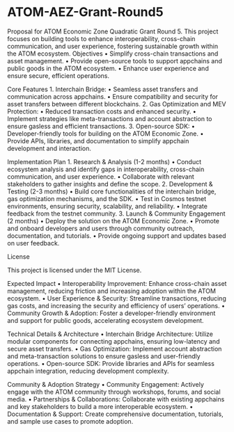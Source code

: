 # ATOM-AEZ-Grant-Round5
Proposal for ATOM Economic Zone Quadratic Grant Round 5. This project focuses on building tools to enhance interoperability, cross-chain communication, and user experience, fostering sustainable growth within the ATOM ecosystem.
Objectives
	•	Simplify cross-chain transactions and asset management.
	•	Provide open-source tools to support appchains and public goods in the ATOM ecosystem.
	•	Enhance user experience and ensure secure, efficient operations.

Core Features
	1.	Interchain Bridge:
	•	Seamless asset transfers and communication across appchains.
	•	Ensure compatibility and security for asset transfers between different blockchains.
	2.	Gas Optimization and MEV Protection:
	•	Reduced transaction costs and enhanced security.
	•	Implement strategies like meta-transactions and account abstraction to ensure gasless and efficient transactions.
	3.	Open-source SDK:
	•	Developer-friendly tools for building on the ATOM Economic Zone.
	•	Provide APIs, libraries, and documentation to simplify appchain development and interaction.

Implementation Plan
	1.	Research & Analysis (1-2 months)
	•	Conduct ecosystem analysis and identify gaps in interoperability, cross-chain communication, and user experience.
	•	Collaborate with relevant stakeholders to gather insights and define the scope.
	2.	Development & Testing (2-3 months)
	•	Build core functionalities of the interchain bridge, gas optimization mechanisms, and the SDK.
	•	Test in Cosmos testnet environments, ensuring security, scalability, and reliability.
	•	Integrate feedback from the testnet community.
	3.	Launch & Community Engagement (2 months)
	•	Deploy the solution on the ATOM Economic Zone.
	•	Promote and onboard developers and users through community outreach, documentation, and tutorials.
	•	Provide ongoing support and updates based on user feedback.

License

This project is licensed under the MIT License.

Expected Impact
	•	Interoperability Improvement: Enhance cross-chain asset management, reducing friction and increasing adoption within the ATOM ecosystem.
	•	User Experience & Security: Streamline transactions, reducing gas costs, and increasing the security and efficiency of users’ operations.
	•	Community Growth & Adoption: Foster a developer-friendly environment and support for public goods, accelerating ecosystem development.

Technical Details & Architecture
	•	Interchain Bridge Architecture: Utilize modular components for connecting appchains, ensuring low-latency and secure asset transfers.
	•	Gas Optimization: Implement account abstraction and meta-transaction solutions to ensure gasless and user-friendly operations.
	•	Open-source SDK: Provide libraries and APIs for seamless appchain integration, reducing development complexity.

Community & Adoption Strategy
	•	Community Engagement: Actively engage with the ATOM community through workshops, forums, and social media.
	•	Partnerships & Collaborations: Collaborate with existing appchains and key stakeholders to build a more interoperable ecosystem.
	•	Documentation & Support: Create comprehensive documentation, tutorials, and sample use cases to promote adoption.
